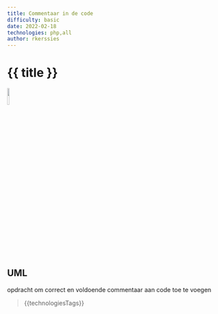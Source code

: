 ```yaml
---
title: Commentaar in de code
difficulty: basic
date: 2022-02-18
technologies: php,all
author: rkerssies
---
```


# {{ title }}
<img src="{{ '/_assets/themas/process.png' | url }}" style="width:10%;">


## UML
opdracht om correct en voldoende commentaar aan code toe te voegen

> {{technologiesTags}}
